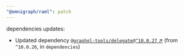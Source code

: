 ```yaml
---
"@omnigraph/raml": patch
---
```

dependencies updates:
  - Updated dependency [`@graphql-tools/delegate@^10.0.27` ↗︎](https://www.npmjs.com/package/@graphql-tools/delegate/v/10.0.27) (from `^10.0.26`, in `dependencies`)
